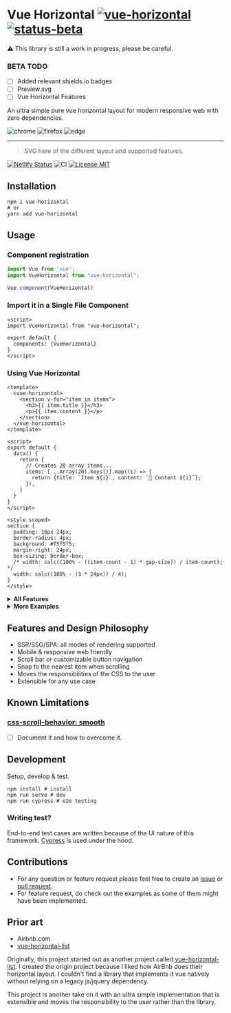 # Vue Horizontal [![vue-horizontal](https://img.shields.io/npm/v/vue-horizontal.svg)](https://www.npmjs.com/package/vue-horizontal) [![status-beta](https://img.shields.io/badge/status-beta-red)](https://www.npmjs.com/package/vue-horizontal)

⚠️ This library is still a work in progress, please be careful.

### BETA TODO

- [ ] Added relevant shields.io badges
- [ ] Preview.svg
- [ ] Vue Horizontal Features

An ultra simple pure vue horizontal layout for modern responsive web with zero dependencies.

![chrome](https://github.com/fuxingloh/vue-horizontal/workflows/chrome/badge.svg)
![firefox](https://github.com/fuxingloh/vue-horizontal/workflows/firefox/badge.svg)
![edge](https://github.com/fuxingloh/vue-horizontal/workflows/edge/badge.svg)

---

> SVG here of the different layout and supported features.

[![Netlify Status](https://api.netlify.com/api/v1/badges/a0be1d4c-97ed-455b-abcb-7c9e64acb0b5/deploy-status)](https://app.netlify.com/sites/vue-horizontal/deploys)
![CI](https://github.com/fuxingloh/vue-horizontal/workflows/CI/badge.svg)
[![License MIT](https://img.shields.io/github/license/fuxingloh/vue-horizontal)](https://github.com/fuxingloh/vue-horizontal/blob/main/LICENSE)

## Installation

```shell
npm i vue-horizontal
# or
yarn add vue-horizontal
```

## Usage

### Component registration

```javascript
import Vue from 'vue';
import VueHorizontal from "vue-horizontal";

Vue.component(VueHorizontal)
```

### Import it in a Single File Component

```vue
<script>
import VueHorizontal from "vue-horizontal";

export default {
  components: {VueHorizontal}
}
</script>
```

### Using Vue Horizontal

```vue
<template>
  <vue-horizontal>
    <section v-for="item in items">
      <h3>{{ item.title }}</h3>
      <p>{{ item.content }}</p>
    </section>
  </vue-horizontal>
</template>

<script>
export default {
  data() {
    return {
      // Creates 20 array items...
      items: [...Array(20).keys()].map((i) => {
        return {title: `Item ${i}`, content: `🚀 Content ${i}`};
      }),
    }
  }
}
</script>

<style scoped>
section {
  padding: 16px 24px;
  border-radius: 4px;
  background: #f5f5f5;
  margin-right: 24px;
  box-sizing: border-box;
  /* width: calc((100% - ((item-count - 1) * gap-size)) / item-count); */
  width: calc((100% - (3 * 24px)) / 4);
}
</style>
```

<details>
<summary><b>All Features</b></summary>

```vue

<template>
  <vue-horizontal>
    <section v-for="item in items">
      {{item}}
    </section>
  </vue-horizontal>
</template>

<script>
export default {
  data() {
    return {}
  }
}
</script>

<style scoped>
section {
}
</style>
```

</details>

<details>
<summary><b>More Examples</b></summary>

- [ ] Link to examples/documentations?

</details>

## Features and Design Philosophy

- SSR/SSG/SPA: all modes of rendering supported
- Mobile & responsive web friendly
- Scroll bar or customizable button navigation
- Snap to the nearest item when scrolling
- Moves the responsibilities of the CSS to the user
- Extensible for any use case

## Known Limitations

### [css-scroll-behavior: smooth](https://caniuse.com/css-scroll-behavior)

- [ ] Document it and how to overcome it.

## Development

Setup, develop & test.

```shell
npm install # install
npm run serve # dev
npm run cypress # e2e testing
```

### Writing test?

End-to-end test cases are written because of the UI nature of this framework.
[Cypress](https://www.cypress.io/) is used under the hood.

## Contributions

- For any question or feature request please feel free to create
  an [issue](https://github.com/fuxingloh/vue-horizontal/issues/new)
  or [pull request](https://github.com/fuxingloh/vue-horizontal/pulls).
- For feature request, do check out the examples as some of them might have been implemented.

## Prior art

- Airbnb.com
- [vue-horizontal-list](https://github.com/fuxingloh/vue-horizontal-list)

Originally, this project started out as another project
called [vue-horizontal-list](https://github.com/fuxingloh/vue-horizontal-list). I created the origin project because I
liked how AirBnb does their horizontal layout. I couldn't find a library that implements it vue natively without relying
on a legacy js/jquery dependency.

This project is another take on it with an ultra simple implementation that is extensible and moves the responsibility
to the user rather than the library.
